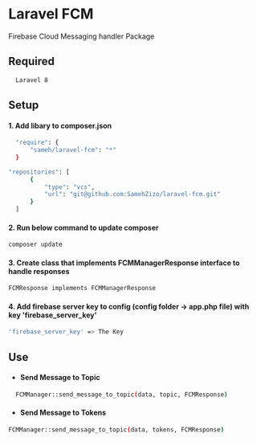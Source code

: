 # Laravel FCM
Firebase Cloud Messaging handler Package

## Required

```sh
  Laravel 8
  ```

## Setup

#### 1. Add libary to composer.json
```sh
  "require": {
      "sameh/laravel-fcm": "*"
  }
  ```
```sh
"repositories": [
      {
          "type": "vcs",
          "url": "git@github.com:SamehZizo/laravel-fcm.git"
      }
  ]
  ```

#### 2. Run below command to update composer
```sh
composer update
  ```

#### 3. Create class that implements FCMManagerResponse interface to handle responses
```sh
FCMResponse implements FCMManagerResponse
  ```
  
#### 4. Add firebase server key to config (config folder -> app.php file) with key 'firebase_server_key'
```sh
'firebase_server_key' => The Key
  ```
  
## Use

- #### Send Message to Topic
```sh
  FCMManager::send_message_to_topic(data, topic, FCMResponse)
  ```
  
  - #### Send Message to Tokens
  ```sh
  FCMManager::send_message_to_topic(data, tokens, FCMResponse)
  ```
